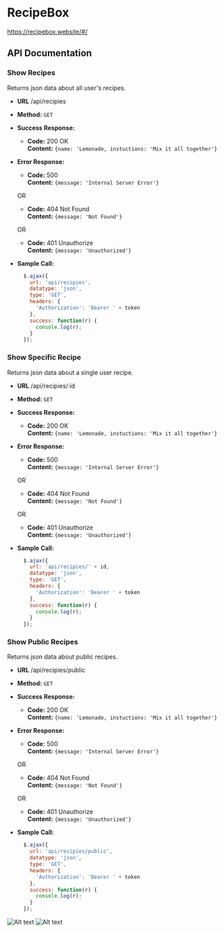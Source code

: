# RecipeBox

https://recipebox.website/#/

## API Documentation

### Show Recipes

Returns json data about all user's recipes.

  * **URL**
    /api/recipies

  * **Method:**
    `GET`

  * **Success Response:**
    * **Code:** 200 OK <br />
      **Content:** `{name: 'Lemonade, instuctions: 'Mix it all together'}`

  * **Error Response:**
    * **Code:** 500 <br />
      **Content:** `{message: 'Internal Server Error'}`

    OR

    * **Code:** 404 Not Found <br />
      **Content:** `{message: 'Not Found'}`

    OR

    * **Code:** 401 Unauthorize <br />
      **Content:** `{message: 'Unauthorized'}`

  * **Sample Call:**

    ```javascript
      $.ajax({
        url: 'api/recipies',
        datatype: 'json',
        type: 'GET',
        headers: {
          'Authorization': 'Bearer ' + token
        },
        success: function(r) {
          console.log(r);
        }
      });
    ```

### Show Specific Recipe

Returns json data about a single user recipe.

  * **URL**
    /api/recipies/:id

  * **Method:**
    `GET`

  * **Success Response:**
    * **Code:** 200 OK <br />
      **Content:** `{name: 'Lemonade, instuctions: 'Mix it all together'}`

  * **Error Response:**
    * **Code:** 500 <br />
      **Content:** `{message: 'Internal Server Error'}`

    OR

    * **Code:** 404 Not Found <br />
      **Content:** `{message: 'Not Found'}`

    OR

    * **Code:** 401 Unauthorize <br />
      **Content:** `{message: 'Unauthorized'}`

  * **Sample Call:**

    ```javascript
      $.ajax({
        url: 'api/recipies/' + id,
        datatype: 'json',
        type: 'GET',
        headers: {
          'Authorization': 'Bearer ' + token
        },
        success: function(r) {
          console.log(r);
        }
      });
    ```

### Show Public Recipes

Returns json data about public recipes.

  * **URL**
    /api/recipies/public

  * **Method:**
    `GET`

  * **Success Response:**
    * **Code:** 200 OK <br />
      **Content:** `{name: 'Lemonade, instuctions: 'Mix it all together'}`

  * **Error Response:**
    * **Code:** 500 <br />
      **Content:** `{message: 'Internal Server Error'}`

    OR

    * **Code:** 404 Not Found <br />
      **Content:** `{message: 'Not Found'}`

    OR

    * **Code:** 401 Unauthorize <br />
      **Content:** `{message: 'Unauthorized'}`

  * **Sample Call:**

    ```javascript
      $.ajax({
        url: 'api/recipies/public',
        datatype: 'json',
        type: 'GET',
        headers: {
          'Authorization': 'Bearer ' + token
        },
        success: function(r) {
          console.log(r);
        }
      });
    ```


![Alt text](https://github.com/ianedavery/recipebox-client/blob/master/src/components/images/recipescreenshot.png)
![Alt text]()